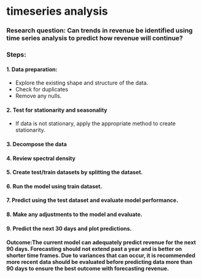 # timeseries analysis
### Research question: Can trends in revenue be identified using time series analysis to predict how revenue will continue?

### Steps:
#### 1. Data preparation:
* Explore the existing shape and structure of the data.
* Check for duplicates
* Remove any nulls.

#### 2. Test for stationarity and seasonality
* If data is not stationary, apply the appropriate method to create stationarity.

#### 3. Decompose the data

#### 4. Review spectral density

#### 5. Create test/train datasets by splitting the dataset.

#### 6. Run the model using train dataset.

#### 7. Predict using the test dataset and evaluate model performance.

#### 8. Make any adjustments to the model and evaluate.

#### 9. Predict the next 30 days and plot predictions.

#### Outcome:The current model can adequately predict revenue for the next 90 days. Forecasting should not extend past a year and is better on shorter time frames. Due to variances that can occur, it is recommended more recent data should be evaluated before predicting data more than 90 days to ensure the best outcome with forecasting revenue.

